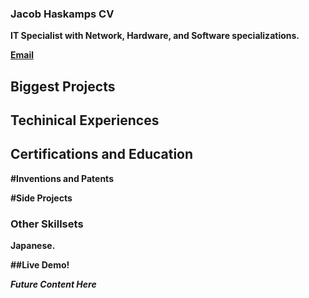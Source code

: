 ### Jacob Haskamps CV

<b> IT Specialist with Network, Hardware, and Software specializations. 
  
[Email](mailto:ejakehaskamp@gmail.com)
  
## Biggest Projects 
  
## Techinical Experiences
  
## Certifications and Education

#Inventions and Patents
  
#Side Projects 

  
### Other Skillsets
  <p>Japanese. 
  
 
##Live Demo! 

*Future Content Here*
